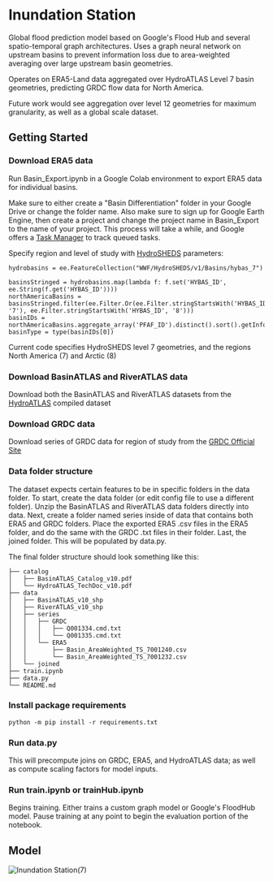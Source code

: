 # Inundation Station

Global flood prediction model based on Google's Flood Hub and several spatio-temporal graph architectures. Uses a graph neural network on upstream basins to prevent information loss due to area-weighted averaging over large upstream basin geometries. 

Operates on ERA5-Land data aggregated over HydroATLAS Level 7 basin geometries, predicting GRDC flow data for North America.

Future work would see aggregation over level 12 geometries for maximum granularity, as well as a global scale dataset.


## Getting Started

### Download ERA5 data
Run Basin_Export.ipynb in a Google Colab environment to export ERA5 data for individual basins. 

Make sure to either create a "Basin Differentiation" folder in your Google Drive or change the folder name. Also make sure to sign up for Google Earth Engine, then create a project and change the project name in Basin_Export to the name of your project. This process will take a while, and Google offers a [Task Manager](https://code.earthengine.google.com/tasks) to track queued tasks.

Specify region and level of study with [HydroSHEDS](https://developers.google.com/earth-engine/datasets/catalog/WWF_HydroSHEDS_v1_Basins_hybas_9#description) parameters:

```
hydrobasins = ee.FeatureCollection("WWF/HydroSHEDS/v1/Basins/hybas_7")

basinsStringed = hydrobasins.map(lambda f: f.set('HYBAS_ID', ee.String(f.get('HYBAS_ID'))))
northAmericaBasins = basinsStringed.filter(ee.Filter.Or(ee.Filter.stringStartsWith('HYBAS_ID', '7'), ee.Filter.stringStartsWith('HYBAS_ID', '8')))
basinIDs = northAmericaBasins.aggregate_array('PFAF_ID').distinct().sort().getInfo()
basinType = type(basinIDs[0])
```

Current code specifies HydroSHEDS level 7 geometries, and the regions North America (7) and Arctic (8)

### Download BasinATLAS and RiverATLAS data
Download both the BasinATLAS and RiverATLAS datasets from the [HydroATLAS](https://www.hydrosheds.org/hydroatlas) compiled dataset

### Download GRDC data
Download series of GRDC data for region of study from the [GRDC Official Site](https://portal.grdc.bafg.de/applications/public.html?publicuser=PublicUser#dataDownload/Stations)

### Data folder structure
The dataset expects certain features to be in specific folders in the data folder. To start, create the data folder (or edit config file to use a different folder). Unzip the BasinATLAS and RiverATLAS data folders directly into data. Next, create a folder named series inside of data that contains both ERA5 and GRDC folders. Place the exported ERA5 .csv files in the ERA5 folder, and do the same with the GRDC .txt files in their folder. Last, the joined folder. This will be populated by data.py.

The final folder structure should look something like this:
```
├── catalog
│   ├── BasinATLAS_Catalog_v10.pdf
│   └── HydroATLAS_TechDoc_v10.pdf
├── data
│   ├── BasinATLAS_v10_shp
│   ├── RiverATLAS_v10_shp
│   ├── series
│   │   ├── GRDC
│   │   │   ├── Q001334.cmd.txt
│   │   │   └── Q001335.cmd.txt
│   │   └── ERA5
│   │       ├── Basin_AreaWeighted_TS_7001240.csv
│   │       └── Basin_AreaWeighted_TS_7001232.csv
│   └── joined
├── train.ipynb
├── data.py
└── README.md
```

### Install package requirements
`` python -m pip install -r requirements.txt  ``

### Run data.py
This will precompute joins on GRDC, ERA5, and HydroATLAS data; as well as compute scaling factors for model inputs. 

### Run train.ipynb or trainHub.ipynb
Begins training. Either trains a custom graph model or Google's FloodHub model. Pause training at any point to begin the evaluation portion of the notebook.

## Model

![Inundation Station(7)](https://github.com/user-attachments/assets/6d46f2fa-cc06-456b-a0f9-baa51e5e9712)




